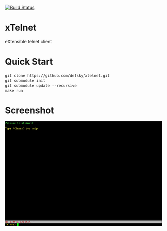 [![Build Status](https://www.travis-ci.org/defsky/xtelnet.svg?branch=master)](https://www.travis-ci.org/defsky/xtelnet)

# xTelnet
eXtensible telnet client

# Quick Start
```
git clone https://github.com/defsky/xtelnet.git
git submodule init
git submodule update --recursive
make run
```

# Screenshot
![Screenshot](screenshot_first_screen.png)
